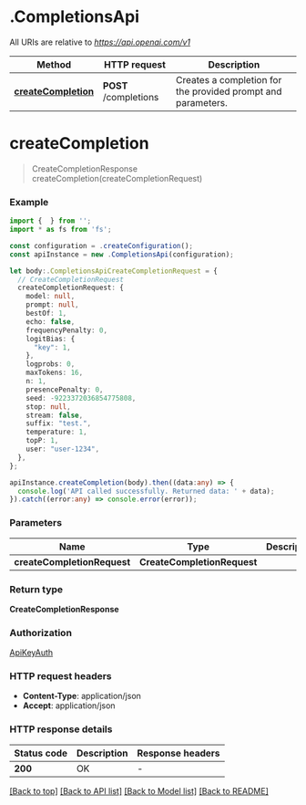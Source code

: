 # .CompletionsApi

All URIs are relative to *https://api.openai.com/v1*

Method | HTTP request | Description
------------- | ------------- | -------------
[**createCompletion**](CompletionsApi.md#createCompletion) | **POST** /completions | Creates a completion for the provided prompt and parameters.


# **createCompletion**
> CreateCompletionResponse createCompletion(createCompletionRequest)


### Example


```typescript
import {  } from '';
import * as fs from 'fs';

const configuration = .createConfiguration();
const apiInstance = new .CompletionsApi(configuration);

let body:.CompletionsApiCreateCompletionRequest = {
  // CreateCompletionRequest
  createCompletionRequest: {
    model: null,
    prompt: null,
    bestOf: 1,
    echo: false,
    frequencyPenalty: 0,
    logitBias: {
      "key": 1,
    },
    logprobs: 0,
    maxTokens: 16,
    n: 1,
    presencePenalty: 0,
    seed: -9223372036854775808,
    stop: null,
    stream: false,
    suffix: "test.",
    temperature: 1,
    topP: 1,
    user: "user-1234",
  },
};

apiInstance.createCompletion(body).then((data:any) => {
  console.log('API called successfully. Returned data: ' + data);
}).catch((error:any) => console.error(error));
```


### Parameters

Name | Type | Description  | Notes
------------- | ------------- | ------------- | -------------
 **createCompletionRequest** | **CreateCompletionRequest**|  |


### Return type

**CreateCompletionResponse**

### Authorization

[ApiKeyAuth](README.md#ApiKeyAuth)

### HTTP request headers

 - **Content-Type**: application/json
 - **Accept**: application/json


### HTTP response details
| Status code | Description | Response headers |
|-------------|-------------|------------------|
**200** | OK |  -  |

[[Back to top]](#) [[Back to API list]](README.md#documentation-for-api-endpoints) [[Back to Model list]](README.md#documentation-for-models) [[Back to README]](README.md)


